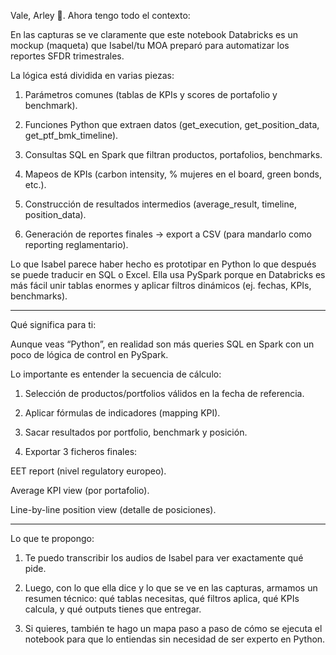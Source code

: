 
Vale, Arley 🙌. Ahora tengo todo el contexto:

En las capturas se ve claramente que este notebook Databricks es un mockup (maqueta) que Isabel/tu MOA preparó para automatizar los reportes SFDR trimestrales.

La lógica está dividida en varias piezas:

1. Parámetros comunes (tablas de KPIs y scores de portafolio y benchmark).


2. Funciones Python que extraen datos (get_execution, get_position_data, get_ptf_bmk_timeline).


3. Consultas SQL en Spark que filtran productos, portafolios, benchmarks.


4. Mapeos de KPIs (carbon intensity, % mujeres en el board, green bonds, etc.).


5. Construcción de resultados intermedios (average_result, timeline, position_data).


6. Generación de reportes finales → export a CSV (para mandarlo como reporting reglamentario).




Lo que Isabel parece haber hecho es prototipar en Python lo que después se puede traducir en SQL o Excel. Ella usa PySpark porque en Databricks es más fácil unir tablas enormes y aplicar filtros dinámicos (ej. fechas, KPIs, benchmarks).


---

Qué significa para ti:

Aunque veas “Python”, en realidad son más queries SQL en Spark con un poco de lógica de control en PySpark.

Lo importante es entender la secuencia de cálculo:

1. Selección de productos/portfolios válidos en la fecha de referencia.


2. Aplicar fórmulas de indicadores (mapping KPI).


3. Sacar resultados por portfolio, benchmark y posición.


4. Exportar 3 ficheros finales:

EET report (nivel regulatory europeo).

Average KPI view (por portafolio).

Line-by-line position view (detalle de posiciones).






---

Lo que te propongo:

1. Te puedo transcribir los audios de Isabel para ver exactamente qué pide.


2. Luego, con lo que ella dice y lo que se ve en las capturas, armamos un resumen técnico: qué tablas necesitas, qué filtros aplica, qué KPIs calcula, y qué outputs tienes que entregar.


3. Si quieres, también te hago un mapa paso a paso de cómo se ejecuta el notebook para que lo entiendas sin necesidad de ser experto en Python.
